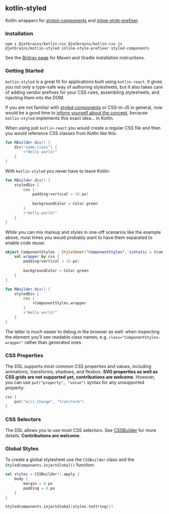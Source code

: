 ## kotlin-styled

Kotlin wrappers for [styled-components](https://www.styled-components.com/) and 
[inline-style-prefixer](https://github.com/rofrischmann/inline-style-prefixer).

### Installation

`npm i @jetbrains/kotlin-css @jetbrains/kotlin-css-js @jetbrains/kotlin-styled inline-style-prefixer styled-components`

See the [Bintray page](https://bintray.com/kotlin/kotlin-js-wrappers/kotlin-styled) for Maven and Gradle installation 
instructions.

### Getting Started

`kotlin-styled` is a great fit for applications built using `kotlin-react`. It gives you not only a type-safe way of 
authoring stylesheets, but it also takes care of adding vendor prefixes for your CSS rules, assembling stylesheets, 
and injecting them into the DOM.

If you are not familiar with [styled-components](https://www.styled-components.com/) or CSS-in-JS in general, now would 
be a good time to [inform yourself about the concept](https://hackernoon.com/all-you-need-to-know-about-css-in-js-984a72d48ebc), 
because `kotlin-styled` implements this exact idea... in Kotlin.

When using just `kotlin-react` you would create a regular CSS file and then you would reference CSS classes from Kotlin 
like this:

```kotlin
fun RBuilder.div() {
	div("some-class") {
	    +"Hello world!"
	}
}
```

With `kotlin-styled` you never have to leave Kotlin:

```kotlin
fun RBuilder.div() {
	styledDiv {
	    css {
	        padding(vertical = 16.px)
	        
	        backgroundColor = Color.green
	    }    
	    +"Hello world!"
	}
}
```

While you can mix markup and styles in one-off scenarios like the example above, most times you would probably want to 
have them separated to enable code reuse:

```kotlin
object ComponentStyles : StyleSheet("ComponentStyles", isStatic = true) {
    val wrapper by css {
        padding(vertical = 16.px)
        
        backgroundColor = Color.green
    }
}

fun RBuilder.div() {
	styledDiv {
	    css {
	        +ComponentStyles.wrapper
	    }
	    +"Hello world!"
	}
}
```

The latter is much easier to debug in the browser as well: when inspecting the element you'll see readable class names, 
e.g. `class="ComponentStyles-wrapper"` rather than generated ones.

### CSS Properties

The DSL supports most common CSS properties and values, including animations, transforms, shadows, and flexbox. 
**SVG properties as well as CSS grids are not supported yet, contributions are welcome**. 
However, you can use `put("property", "value")` syntax for any unsupported property:

```kotlin
css {
    put("will-change", "transform")
}
```

### CSS Selectors

The DSL allows you to use most CSS selectors. See 
[CSSBuilder](https://github.com/JetBrains/kotlin-wrappers/blob/master/kotlin-css/src/main/kotlin/kotlinx/css/CSSBuilder.kt#L35)
for more details. **Contributions are welcome**.

### Global Styles

To create a global stylesheet use the `CSSBuilder` class and the `StyledComponents.injectGlobal()` function:

```kotlin
val styles = CSSBuilder().apply {
    body {
        margin = 0.px
        padding = 0.px
    }
}

StyledComponents.injectGlobal(styles.toString())
```